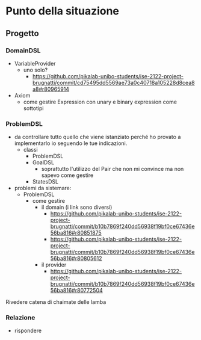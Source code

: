 # Punto della situazione
## Progetto
### DomainDSL
- VariableProvider
  - uno solo?
    - https://github.com/pikalab-unibo-students/ise-2122-project-brugnatti/commit/cd75495dd5569ae73a0c40718a105228d8cea8a8#r80965914
- Axiom
  - come gestire Expression con unary e binary expression come sottotipi

### ProblemDSL
- da controllare tutto quello che viene istanziato perché ho provato a implementarlo io seguendo le tue indicazioni.
  - classi
    - ProblemDSL
    - GoalDSL
      - soprattutto l'utilizzo del Pair che non mi convince ma non sapevo come gestire
    - StatesDSL
- problemi da sistemare:
  - ProblemDSL
    - come gestire 
      - il domain (i link sono diversi)
        - https://github.com/pikalab-unibo-students/ise-2122-project-brugnatti/commit/b10b7869f240dd56938f19bf0ce67436e56ba816#r80851875
        - https://github.com/pikalab-unibo-students/ise-2122-project-brugnatti/commit/b10b7869f240dd56938f19bf0ce67436e56ba816#r80805612
      - il provider
        - https://github.com/pikalab-unibo-students/ise-2122-project-brugnatti/commit/b10b7869f240dd56938f19bf0ce67436e56ba816#r80772504

Rivedere catena di chaimate delle lamba

### Relazione
- rispondere